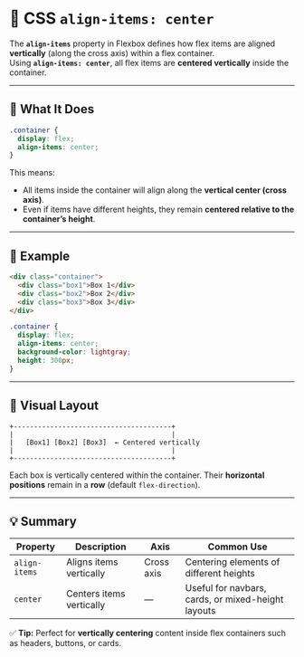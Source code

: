 # 🎯 CSS `align-items: center`

The **`align-items`** property in Flexbox defines how flex items are aligned **vertically** (along the cross axis) within a flex container.  
Using **`align-items: center`**, all flex items are **centered vertically** inside the container.

---

## 🧠 What It Does

```css
.container {
  display: flex;
  align-items: center;
}
````

This means:

* All items inside the container will align along the **vertical center (cross axis)**.
* Even if items have different heights, they remain **centered relative to the container’s height**.

---

## 🧩 Example

```html
<div class="container">
  <div class="box1">Box 1</div>
  <div class="box2">Box 2</div>
  <div class="box3">Box 3</div>
</div>
```

```css
.container {
  display: flex;
  align-items: center;
  background-color: lightgray;
  height: 300px;
}
```

---

## 🎨 Visual Layout

```
+---------------------------------------+
|                                       |
|   [Box1] [Box2] [Box3]  ← Centered vertically
|                                       |
+---------------------------------------+
```

Each box is vertically centered within the container.
Their **horizontal positions** remain in a **row** (default `flex-direction`).

---

## 💡 Summary

| Property      | Description              | Axis       | Common Use                                         |
| ------------- | ------------------------ | ---------- | -------------------------------------------------- |
| `align-items` | Aligns items vertically  | Cross axis | Centering elements of different heights            |
| `center`      | Centers items vertically | —          | Useful for navbars, cards, or mixed-height layouts |

✅ **Tip:** Perfect for **vertically centering** content inside flex containers such as headers, buttons, or cards.

```

